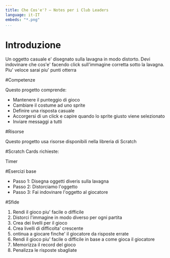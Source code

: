 ```yaml
---
title: Che Cos'e'? — Notes per i Club Leaders           
language: it-IT
embeds: "*.png"
...
```


# Introduzione

Un oggetto casuale e' disegnato sulla lavagna in modo distorto. Devi indovinare che cos'e' facendo click sull'immagine corretta sotto la lavagna. Piu' veloce sarai piu' punti otterra

#Competenze

Questo progetto comprende: 

* Mantenere il punteggio di gioco 
* Cambiare il costume ad uno sprite
* Definire una risposta casuale
* Accorgersi di un click e capire quando lo sprite giusto viene selezionato
* Inviare messaggi a tutti

#Risorse

Questo progetto usa risorse disponibili nella libreria di Scratch

#Scratch Cards richieste:

Timer

#Esercizi base
* Passo 1: Disegna oggetti diveris sulla lavagna 
* Passo 2: Distorciamo l'oggetto
* Passo 3: Fai indovinare l'oggetto al giocatore

#Sfide

1. Rendi il gioco piu' facile o difficile
2. Distorci l'immagine in modo diverso per ogni partita
3. Crea dei livelli per il gioco 
4. Crea livelli di difficolta' crescente
5. ontinua a giocare finche' il giocatore da risposte errate 
6. Rendi il gioco piu' facile o difficile in base a come gioca il giocatore
7. Memorizza il record del gioco
8. Penalizza le risposte sbagliate 
